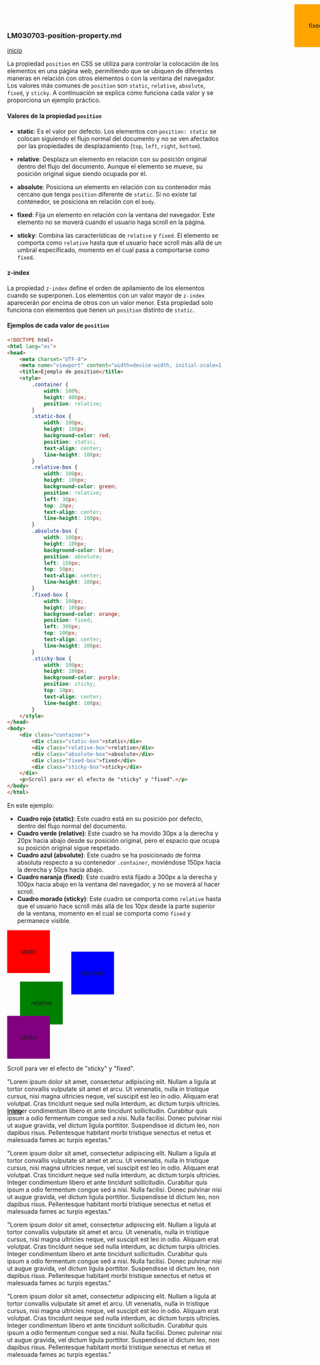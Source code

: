 ### LM030703-position-property.md

[inicio](./LM03.md)

La propiedad `position` en CSS se utiliza para controlar la colocación de los elementos en una página web, permitiendo que se ubiquen de diferentes maneras en relación con otros elementos o con la ventana del navegador. Los valores más comunes de `position` son `static`, `relative`, `absolute`, `fixed`, y `sticky`. A continuación se explica cómo funciona cada valor y se proporciona un ejemplo práctico.

#### Valores de la propiedad `position`

- **static**: Es el valor por defecto. Los elementos con `position: static` se colocan siguiendo el flujo normal del documento y no se ven afectados por las propiedades de desplazamiento (`top`, `left`, `right`, `bottom`).

- **relative**: Desplaza un elemento en relación con su posición original dentro del flujo del documento. Aunque el elemento se mueve, su posición original sigue siendo ocupada por él.

- **absolute**: Posiciona un elemento en relación con su contenedor más cercano que tenga `position` diferente de `static`. Si no existe tal contenedor, se posiciona en relación con el `body`.

- **fixed**: Fija un elemento en relación con la ventana del navegador. Este elemento no se moverá cuando el usuario haga scroll en la página.

- **sticky**: Combina las características de `relative` y `fixed`. El elemento se comporta como `relative` hasta que el usuario hace scroll más allá de un umbral especificado, momento en el cual pasa a comportarse como `fixed`.

#### z-index

La propiedad `z-index` define el orden de apilamiento de los elementos cuando se superponen. Los elementos con un valor mayor de `z-index` aparecerán por encima de otros con un valor menor. Esta propiedad solo funciona con elementos que tienen un `position` distinto de `static`.

#### Ejemplos de cada valor de `position`

```html
<!DOCTYPE html>
<html lang="es">
<head>
    <meta charset="UTF-8">
    <meta name="viewport" content="width=device-width, initial-scale=1.0">
    <title>Ejemplo de position</title>
    <style>
        .container {
            width: 100%;
            height: 400px;
            position: relative;
        }
        .static-box {
            width: 100px;
            height: 100px;
            background-color: red;
            position: static;
            text-align: center;
            line-height: 100px;
        }
        .relative-box {
            width: 100px;
            height: 100px;
            background-color: green;
            position: relative;
            left: 30px;
            top: 20px;
            text-align: center;
            line-height: 100px;
        }
        .absolute-box {
            width: 100px;
            height: 100px;
            background-color: blue;
            position: absolute;
            left: 150px;
            top: 50px;
            text-align: center;
            line-height: 100px;
        }
        .fixed-box {
            width: 100px;
            height: 100px;
            background-color: orange;
            position: fixed;
            left: 300px;
            top: 100px;
            text-align: center;
            line-height: 100px;
        }
        .sticky-box {
            width: 100px;
            height: 100px;
            background-color: purple;
            position: sticky;
            top: 10px;
            text-align: center;
            line-height: 100px;
        }
    </style>
</head>
<body>
    <div class="container">
        <div class="static-box">static</div>
        <div class="relative-box">relative</div>
        <div class="absolute-box">absolute</div>
        <div class="fixed-box">fixed</div>
        <div class="sticky-box">sticky</div>
    </div>
    <p>Scroll para ver el efecto de "sticky" y "fixed".</p>
</body>
</html>
```

En este ejemplo:

- **Cuadro rojo (static)**: Este cuadro está en su posición por defecto, dentro del flujo normal del documento.
- **Cuadro verde (relative)**: Este cuadro se ha movido 30px a la derecha y 20px hacia abajo desde su posición original, pero el espacio que ocupa su posición original sigue respetado.
- **Cuadro azul (absolute)**: Este cuadro se ha posicionado de forma absoluta respecto a su contenedor `.container`, moviéndose 150px hacia la derecha y 50px hacia abajo.
- **Cuadro naranja (fixed)**: Este cuadro está fijado a 300px a la derecha y 100px hacia abajo en la ventana del navegador, y no se moverá al hacer scroll.
- **Cuadro morado (sticky)**: Este cuadro se comporta como `relative` hasta que el usuario hace scroll más allá de los 10px desde la parte superior de la ventana, momento en el cual se comporta como `fixed` y permanece visible.



<html lang="es">
<head>
    <meta charset="UTF-8">
    <meta name="viewport" content="width=device-width, initial-scale=1.0">
    <title>Ejemplo de position</title>
    <style>
        .container {
            width: 100%;
            height: 400px;
            position: relative;
        }
        .static-box {
            width: 100px;
            height: 100px;
            background-color: red;
            position: static;
            text-align: center;
            line-height: 100px;
        }
        .relative-box {
            width: 100px;
            height: 100px;
            background-color: green;
            position: relative;
            left: 30px;
            top: 20px;
            text-align: center;
            line-height: 100px;
        }
        .absolute-box {
            width: 100px;
            height: 100px;
            background-color: blue;
            position: absolute;
            left: 150px;
            top: 50px;
            text-align: center;
            line-height: 100px;
        }
        .fixed-box {
            width: 100px;
            height: 100px;
            background-color: orange;
            position: fixed;
            left: 900px;
            top: 10px;
            text-align: center;
            line-height: 100px;
        }
        .sticky-box {
            width: 100px;
            height: 100px;
            background-color: purple;
            position: sticky;
            top: 10px;
            text-align: center;
            line-height: 100px;
        }
    </style>
</head>
<body>
    <div class="container">
        <div class="static-box">static</div>
        <div class="relative-box">relative</div>
        <div class="absolute-box">absolute</div>
        <div class="fixed-box">fixed</div>
        <div class="sticky-box">sticky</div>
        <p>Scroll para ver el efecto de "sticky" y "fixed".</p>
    <p>"Lorem ipsum dolor sit amet, consectetur adipiscing elit. Nullam a ligula at tortor convallis vulputate sit amet et arcu. Ut venenatis, nulla in tristique cursus, nisi magna ultricies neque, vel suscipit est leo in odio. Aliquam erat volutpat. Cras tincidunt neque sed nulla interdum, ac dictum turpis ultricies. Integer condimentum libero et ante tincidunt sollicitudin. Curabitur quis ipsum a odio fermentum congue sed a nisi. Nulla facilisi. Donec pulvinar nisi ut augue gravida, vel dictum ligula porttitor. Suspendisse id dictum leo, non dapibus risus. Pellentesque habitant morbi tristique senectus et netus et malesuada fames ac turpis egestas."

"Lorem ipsum dolor sit amet, consectetur adipiscing elit. Nullam a ligula at tortor convallis vulputate sit amet et arcu. Ut venenatis, nulla in tristique cursus, nisi magna ultricies neque, vel suscipit est leo in odio. Aliquam erat volutpat. Cras tincidunt neque sed nulla interdum, ac dictum turpis ultricies. Integer condimentum libero et ante tincidunt sollicitudin. Curabitur quis ipsum a odio fermentum congue sed a nisi. Nulla facilisi. Donec pulvinar nisi ut augue gravida, vel dictum ligula porttitor. Suspendisse id dictum leo, non dapibus risus. Pellentesque habitant morbi tristique senectus et netus et malesuada fames ac turpis egestas."

"Lorem ipsum dolor sit amet, consectetur adipiscing elit. Nullam a ligula at tortor convallis vulputate sit amet et arcu. Ut venenatis, nulla in tristique cursus, nisi magna ultricies neque, vel suscipit est leo in odio. Aliquam erat volutpat. Cras tincidunt neque sed nulla interdum, ac dictum turpis ultricies. Integer condimentum libero et ante tincidunt sollicitudin. Curabitur quis ipsum a odio fermentum congue sed a nisi. Nulla facilisi. Donec pulvinar nisi ut augue gravida, vel dictum ligula porttitor. Suspendisse id dictum leo, non dapibus risus. Pellentesque habitant morbi tristique senectus et netus et malesuada fames ac turpis egestas."

"Lorem ipsum dolor sit amet, consectetur adipiscing elit. Nullam a ligula at tortor convallis vulputate sit amet et arcu. Ut venenatis, nulla in tristique cursus, nisi magna ultricies neque, vel suscipit est leo in odio. Aliquam erat volutpat. Cras tincidunt neque sed nulla interdum, ac dictum turpis ultricies. Integer condimentum libero et ante tincidunt sollicitudin. Curabitur quis ipsum a odio fermentum congue sed a nisi. Nulla facilisi. Donec pulvinar nisi ut augue gravida, vel dictum ligula porttitor. Suspendisse id dictum leo, non dapibus risus. Pellentesque habitant morbi tristique senectus et netus et malesuada fames ac turpis egestas."</p>
    </div>
    
</body>
</html>



[inicio](./LM03.md)

